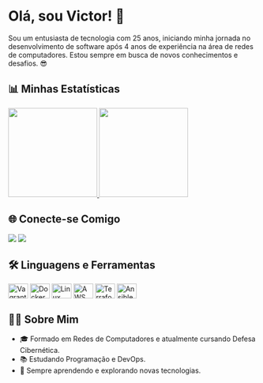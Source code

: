 # Olá, sou Victor! 👋

Sou um entusiasta de tecnologia com 25 anos, iniciando minha jornada no desenvolvimento de software após 4 anos de experiência na área de redes de computadores. Estou sempre em busca de novos conhecimentos e desafios. 😎

## 📊 Minhas Estatísticas

<div>
  <a href="https://github.com/victorpaoli">
    <img loading="lazy" height="180em" src="https://github-readme-stats.vercel.app/api/top-langs/?username=victorpaoli&layout=compact&langs_count=7&theme=dracula"/>
    <img loading="lazy" height="180em" src="https://github-readme-stats.vercel.app/api?username=victorpaoli&show_icons=true&theme=dracula&include_all_commits=true&count_private=true"/>
  </a>
</div>

## 🌐 Conecte-se Comigo

<div>
  <a href="mailto:victormatheusldp@gmail.com"><img loading="lazy" src="https://img.shields.io/badge/Gmail-D14836?style=for-the-badge&logo=gmail&logoColor=white" target="_blank"></a>
  <a href="https://www.linkedin.com/in/victormatheuslp" target="_blank"><img loading="lazy" src="https://img.shields.io/badge/-LinkedIn-%230077B5?style=for-the-badge&logo=linkedin&logoColor=white" target="_blank"></a>
</div>

## 🛠️ Linguagens e Ferramentas

<div style="display: inline-block;">
  <img align="center" alt="Vagrant" height="30" width="40" src="https://cdn.jsdelivr.net/gh/devicons/devicon/icons/vagrant/vagrant-original.svg" />
  <img align="center" alt="Docker" height="30" width="40" src="https://cdn.jsdelivr.net/gh/devicons/devicon/icons/docker/docker-original.svg" />
  <img align="center" alt="Linux" height="30" width="40" src="https://cdn.jsdelivr.net/gh/devicons/devicon/icons/linux/linux-original.svg" />
  <img align="center" alt="AWS" height="30" width="40" src="https://cdn.jsdelivr.net/gh/devicons/devicon/icons/amazonwebservices/amazonwebservices-original-wordmark.svg" />
  <img align="center" alt="Terraform" height="30" width="40" src="https://cdn.jsdelivr.net/gh/devicons/devicon/icons/terraform/terraform-original.svg" />
  <img align="center" alt="Ansible" height="30" width="40" src="https://cdn.jsdelivr.net/gh/devicons/devicon/icons/ansible/ansible-original.svg" />
</div>

## 🧑‍🎓 Sobre Mim

- 🎓 Formado em Redes de Computadores e atualmente cursando Defesa Cibernética.
- 📚 Estudando Programação e DevOps.
- 🌱 Sempre aprendendo e explorando novas tecnologias.
